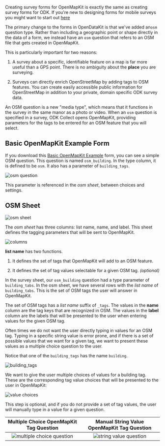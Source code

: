 Creating survey forms for OpenMapKit is exactly the same as creating survey forms for ODK. If you're new to designing forms for mobile surveys you might want to start out [here](https://opendatakit.org/help/form-design/)

The primary change to the forms in OpenDataKit is that we've added an`osm` question type. Rather than including a geographic point or shape directly in the data of a form, we instead have an `osm` question that refers to an OSM file that gets created in OpenMapKit.

This is particularly important for two reasons:

1. A survey about a specific, identifiable feature on a map is far more useful than a GPS point. There is no ambiguity about the __place__ you are surveying.

2. Surveys can directly enrich OpenStreetMap by adding tags to OSM features. You can create easily accessible public information for OpenStreetMap in addition to your private, domain specific ODK survey data.

An OSM question is a new "media type", which means that it functions in the survey in the same manor as a photo or video. When an `osm` question is specified in a survey, ODK Collect opens OpenMapKit, providing parameters for the tags to be entered for an OSM feature that you will select.

## Basic OpenMapKit Example Form

If you download this [Basic OpenMapKit Example](http://openmapkit.org/downloads/XLSForms/example_basic.xlsx) form, you can see a simple OSM question. This question is named `osm_building`. In the type column, it is defined to be `osm`. It also has a parameter of `building_tags`.

![osm question](https://cloud.githubusercontent.com/assets/556367/7404927/8fcfdbaa-ee9f-11e4-98a8-58b5a74e5433.png)

This parameter is referenced in the _osm sheet_, between choices and settings.

## OSM Sheet

![osm sheet](https://cloud.githubusercontent.com/assets/556367/7404929/9418893c-ee9f-11e4-9249-b684ff33e16a.png)

The _osm sheet_ has three columns: list name, name, and label. This sheet defines the tagging parameters that will be sent to OpenMapKit.

![columns](https://cloud.githubusercontent.com/assets/556367/7406236/e86fcefa-eeb3-11e4-9b71-f90a0e3e593a.png)

__list name__ has two functions. 

1. It defines the set of tags that OpenMapKit will add to an OSM feature.

2. It defines the set of tag values selectable for a given OSM tag. _(optional)_

In the survey sheet, our `osm_building` question had a type parameter of `building_tabs`. In the osm sheet, we have several rows with the _list name_ of `building_tabs`. This is the set of OSM tags the user will answer in OpenMapKit.

The set of OSM tags has a _list name_ suffix of `_tags`. The values in the __name__ column are the tag keys that are recognized in OSM. The values in the __label__ column are the labels that will be presented to the user when entering values for the given OSM tag.

Often times we do not want the user directly typing in values for an OSM tag. Typing in a specific string value is error prone, and if there is a set of possible values that we want for a given tag, we want to present these values as a multiple choice question to the user.

Notice that one of the `building_tags` has the name `building`.

![building_tags](https://cloud.githubusercontent.com/assets/556367/7404922/8c1d221a-ee9f-11e4-8bd8-d289e85a1fa9.png)

We want to give the user multiple choices of values for a building tag. These are the corresponding tag value choices that will be presented to the user in OpenMapKit:

![value choices](https://cloud.githubusercontent.com/assets/556367/7404920/875f2386-ee9f-11e4-9d00-773eb8ac481b.png)

This step is optional, and if you do not provide a set of tag values, the user will manually type in a value for a given question.

Multiple Choice OpenMapKit Tag Question             |  Manual String Value OpenMapKit Tag Question
:-------------------------:|:-------------------------:
![multiple choice question](https://cloud.githubusercontent.com/assets/556367/7404896/31078528-ee9f-11e4-851f-a8943a66584b.png)  |  ![string value question](https://cloud.githubusercontent.com/assets/556367/7404898/37291566-ee9f-11e4-9f23-b5eee42bdfea.png)